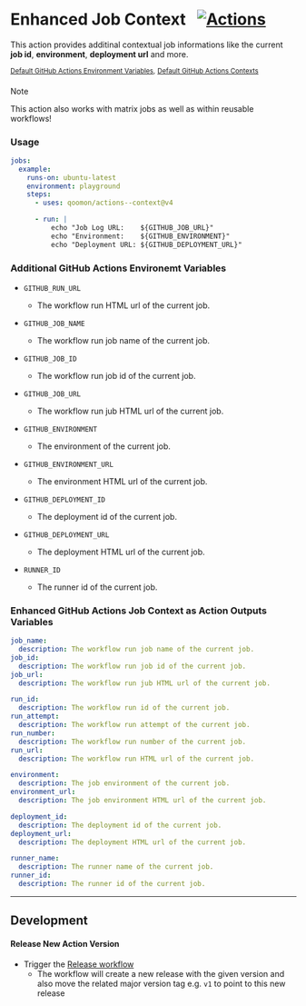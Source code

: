 # Enhanced Job Context &nbsp; [![Actions](https://img.shields.io/badge/qoomon-GitHub%20Actions-blue)](https://github.com/qoomon/actions)

This action provides additinal contextual job informations like the current **job id**, **environment**, **deployment url** and more.

<sup>[Default GitHub Actions Environment Variables](https://docs.github.com/en/actions/writing-workflows/choosing-what-your-workflow-does/store-information-in-variables#default-environment-variables),</sup> 
<sup>[Default GitHub Actions Contexts](https://docs.github.com/en/actions/writing-workflows/choosing-what-your-workflow-does/accessing-contextual-information-about-workflow-runs)</sup>

> [!Note]
> This action also works with matrix jobs as well as within reusable workflows!

### Usage
```yaml
jobs:
  example:
    runs-on: ubuntu-latest
    environment: playground
    steps:
      - uses: qoomon/actions--context@v4

      - run: |
          echo "Job Log URL:    ${GITHUB_JOB_URL}"
          echo "Environment:    ${GITHUB_ENVIRONMENT}"
          echo "Deployment URL: ${GITHUB_DEPLOYMENT_URL}"
```

### Additional GitHub Actions Environemt Variables 
- `GITHUB_RUN_URL`
  - The workflow run HTML url of the current job.

- `GITHUB_JOB_NAME`
  - The workflow run job name of the current job.
- `GITHUB_JOB_ID`
  - The workflow run job id of the current job.
- `GITHUB_JOB_URL`
  - The workflow run jub HTML url of the current job.

- `GITHUB_ENVIRONMENT`
  - The environment of the current job.
- `GITHUB_ENVIRONMENT_URL`
  - The environment HTML url of the current job.

- `GITHUB_DEPLOYMENT_ID`
  - The deployment id of the current job.
- `GITHUB_DEPLOYMENT_URL`
  - The deployment HTML url of the current job.

- `RUNNER_ID`
  - The runner id of the current job.

### Enhanced GitHub Actions Job Context as Action Outputs Variables
```yaml
job_name:
  description: The workflow run job name of the current job.
job_id:
  description: The workflow run job id of the current job.
job_url:
  description: The workflow run jub HTML url of the current job.

run_id:
  description: The workflow run id of the current job.
run_attempt:
  description: The workflow run attempt of the current job.
run_number:
  description: The workflow run number of the current job.
run_url:
  description: The workflow run HTML url of the current job.

environment:
  description: The job environment of the current job.
environment_url:
  description: The job environment HTML url of the current job.

deployment_id:
  description: The deployment id of the current job.
deployment_url:
  description: The deployment HTML url of the current job.

runner_name:
  description: The runner name of the current job.
runner_id:
  description: The runner id of the current job.
```

---

## Development

#### Release New Action Version
- Trigger the [Release workflow](../../actions/workflows/release.yaml)
  - The workflow will create a new release with the given version and also move the related major version tag e.g. `v1` to point to this new release
